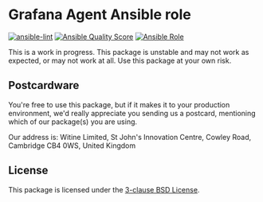 # Grafana Agent Ansible role

[![ansible-lint](https://github.com/witine/ansible-role-grafana_agent/actions/workflows/ansible-lint.yml/badge.svg)](https://github.com/witine/ansible-role-grafana_agent/actions/workflows/ansible-lint.yml)
[![Ansible Quality Score](https://img.shields.io/ansible/quality/61581)](https://galaxy.ansible.com/witine/grafana_agent)
[![Ansible Role](https://img.shields.io/ansible/role/d/61581)](https://galaxy.ansible.com/witine/grafana_agent)

This is a work in progress. This package is unstable and may not work as
expected, or may not work at all. Use this package at your own risk.

## Postcardware

You're free to use this package, but if it makes it to your production
environment, we'd really appreciate you sending us a postcard, mentioning which
of our package(s) you are using.

Our address is: Witine Limited, St John's Innovation Centre, Cowley Road,
Cambridge CB4 0WS, United Kingdom

## License

This package is licensed under the [3-clause BSD License](LICENSE.md).
